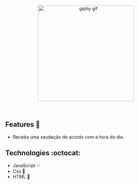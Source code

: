 <p  align="center">
<img  src="https://media.giphy.com/media/l0HlP7vUlR4PFivTi/giphy.gif"  height="300" alt="giphy gif">
</p>
<br/>

## Features :deciduous_tree:
* Receba uma saudação de acordo com a hora do dia.

## Technologies :octocat:
* JavaScript :sparkles:
* Css :nail_care:
* HTML :hammer:	

